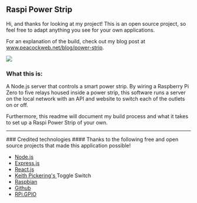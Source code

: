 ## Raspi Power Strip

Hi, and thanks for looking at my project! This is an open source project, so feel free to adapt anything you see for your own applications.

For an explanation of the build, check out my blog post at <a href="http://peacockweb.net/blob/power-strip">www.peacockweb.net/blog/power-strip</a>.


<img src="http://i.imgur.com/rFQqPcX.png?1"/>

### What this is: 
A Node.js server that controls a smart power strip. By wiring a Raspberry Pi Zero to five relays housed inside a power strip, this software runs a server on the local network with an API and website to switch each of the outlets on or off. 

Furthermore, this readme will document my build process and what it takes to set up a Raspi Power Strip of your own. 

<hr>
### Credited technologies
#### Thanks to the following free and open source projects that made this application possible!

* <a href="https://nodejs.org/en/">Node.js</a>
* <a href="http://expressjs.com/">Express.js</a>
* <a href="https://facebook.github.io/react/index.html">React.js</a>
* <a href="https://codepen.io/keithpickering/">Keith Pickering's </a> Toggle Switch
* <a href="https://www.raspbian.org/">Raspbian</a>
* <a href="https://github.com/">Github</a>
* <a href="https://pypi.python.org/pypi/RPi.GPIO">RPi.GPIO</a>
